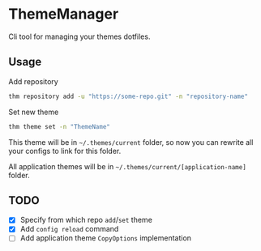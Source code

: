 # ThemeManager

Cli tool for managing your themes dotfiles.

## Usage

Add repository

```sh
thm repository add -u "https://some-repo.git" -n "repository-name"
```

Set new theme

```sh
thm theme set -n "ThemeName"
```

This theme will be in `~/.themes/current` folder, so now you can rewrite all your configs to link for this folder.

All application themes will be in `~/.themes/current/[application-name]` folder.

## TODO

- [X] Specify from which repo `add`/`set` theme
- [X] Add `config reload` command
- [ ] Add application theme `CopyOptions` implementation
